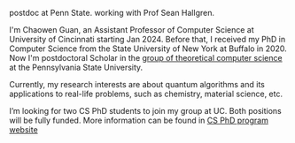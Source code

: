 postdoc at Penn State. working with Prof Sean Hallgren.

I'm Chaowen Guan, an Assistant Professor of Computer Science at University of Cincinnati starting Jan 2024. Before that, I received my PhD in Computer Science from the State University of New York at Buffalo in 2020. Now I'm postdoctoral Scholar in the [group of theoretical computer science](https://theory.cse.psu.edu/) at the Pennsylvania State University.

Currently, my research interests are about quantum algorithms and its applications to real-life problems, such as chemistry, material science, etc.

I’m looking for two CS PhD students to join my group at UC. Both positions will be fully funded. More information can be found in [CS PhD program website](https://ceas.uc.edu/academics/departments/computer-science/degrees-programs/computer-science-engineering-phd.html)

<!-- 
Link to your favorite [subreddit](http://reddit.com). You can put a picture in, too. The code is already in, just name your picture `prof_pic.jpg` and put it in the `assets/img/` folder.

Put your address / P.O. box / other info right below your picture. You can also disable any these elements by editing `profile` property of the YAML header of your `_pages/about.md`. Edit `_bibliography/papers.bib` and Jekyll will render your [publications page](/al-folio/publications/) automatically.

Link to your social media connections, too. This theme is set up to use [Font Awesome icons](http://fortawesome.github.io/Font-Awesome/) and [Academicons](https://jpswalsh.github.io/academicons/), like the ones below. Add your Facebook, Twitter, LinkedIn, Google Scholar, or just disable all of them.
-->